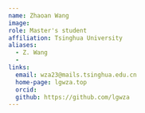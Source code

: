 ```yaml
---
name: Zhaoan Wang
image: 
role: Master's student
affiliation: Tsinghua University
aliases:
  - Z. Wang
  - 
links:
  email: wza23@mails.tsinghua.edu.cn
  home-page: lgwza.top
  orcid: 
  github: https://github.com/lgwza
---
```


